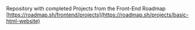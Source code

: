 Repository with completed Projects from the Front-End Roadmap
[https://roadmap.sh/frontend/projects](https://roadmap.sh/projects/basic-html-website)
